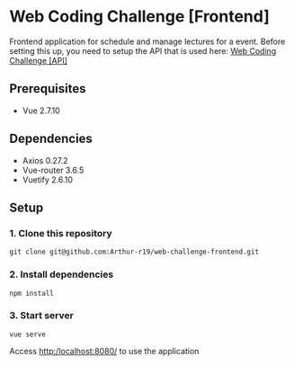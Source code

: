 # Web Coding Challenge [Frontend]
Frontend application for schedule and manage lectures for a event. Before setting this up, you need to setup the API that is used here: [Web Coding Challenge [API]](https://github.com/Arthur-r19/web-challenge-api/tree/develop)


## Prerequisites
- Vue 2.7.10


## Dependencies
- Axios 0.27.2
- Vue-router 3.6.5
- Vuetify 2.6.10

## Setup
### 1. Clone this repository
```
git clone git@github.com:Arthur-r19/web-challenge-frontend.git
```
### 2. Install dependencies
```
npm install
```

### 3. Start server
```
vue serve
```
Access [http:/localhost:8080/](http:/localhost:8080/) to use the application
